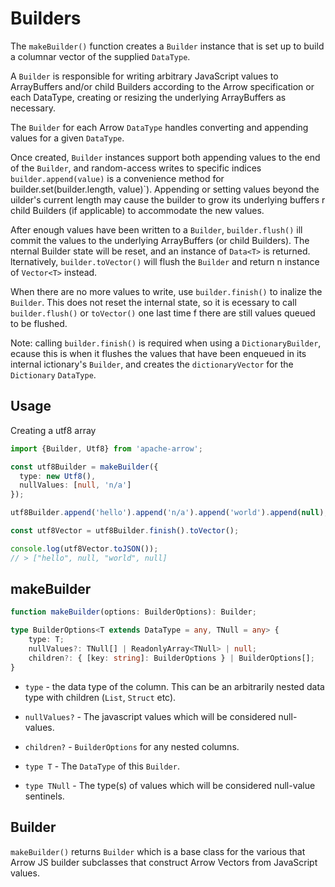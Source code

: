 # Builders

The `makeBuilder()` function creates a `Builder` instance that is set up to build
a columnar vector of the supplied `DataType`.

A `Builder` is responsible for writing arbitrary JavaScript values
to ArrayBuffers and/or child Builders according to the Arrow specification
or each DataType, creating or resizing the underlying ArrayBuffers as necessary.

The `Builder` for each Arrow `DataType` handles converting and appending
values for a given `DataType`.

Once created, `Builder` instances support both appending values to the end
of the `Builder`, and random-access writes to specific indices
`builder.append(value)` is a convenience method for
builder.set(builder.length, value)`). Appending or setting values beyond the
uilder's current length may cause the builder to grow its underlying buffers
r child Builders (if applicable) to accommodate the new values.

After enough values have been written to a `Builder`, `builder.flush()`
ill commit the values to the underlying ArrayBuffers (or child Builders). The
nternal Builder state will be reset, and an instance of `Data<T>` is returned.
lternatively, `builder.toVector()` will flush the `Builder` and return
n instance of `Vector<T>` instead.

When there are no more values to write, use `builder.finish()` to
inalize the `Builder`. This does not reset the internal state, so it is
ecessary to call `builder.flush()` or `toVector()` one last time
f there are still values queued to be flushed.

Note: calling `builder.finish()` is required when using a `DictionaryBuilder`,
ecause this is when it flushes the values that have been enqueued in its internal
ictionary's `Builder`, and creates the `dictionaryVector` for the `Dictionary` `DataType`.

## Usage

Creating a utf8 array

```ts
import {Builder, Utf8} from 'apache-arrow';

const utf8Builder = makeBuilder({
  type: new Utf8(),
  nullValues: [null, 'n/a']
});

utf8Builder.append('hello').append('n/a').append('world').append(null);

const utf8Vector = utf8Builder.finish().toVector();

console.log(utf8Vector.toJSON());
// > ["hello", null, "world", null]
```

## makeBuilder

```ts
function makeBuilder(options: BuilderOptions): Builder;
```

```ts
type BuilderOptions<T extends DataType = any, TNull = any> {
    type: T;
    nullValues?: TNull[] | ReadonlyArray<TNull> | null;
    children?: { [key: string]: BuilderOptions } | BuilderOptions[];
}
```

- `type` - the data type of the column. This can be an arbitrarily nested data type with children (`List`, `Struct` etc).
- `nullValues?` - The javascript values which will be considered null-values.
- `children?` - `BuilderOptions` for any nested columns.

- `type T` - The `DataType` of this `Builder`.
- `type TNull` - The type(s) of values which will be considered null-value sentinels.

## Builder

`makeBuilder()` returns `Builder` which is a base class for the various that Arrow JS builder subclasses that
construct Arrow Vectors from JavaScript values.
